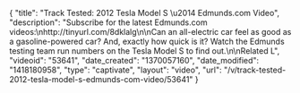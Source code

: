 {
    "title": "Track Tested: 2012 Tesla Model S \u2014 Edmunds.com Video",
    "description": "Subscribe for the latest Edmunds.com videos:\nhttp:\/\/tinyurl.com\/8dklalg\n\nCan an all-electric car feel as good as a gasoline-powered car? And, exactly how quick is it?  Watch the Edmunds testing team run numbers on the Tesla Model S to find out.\n\nRelated L",
    "videoid": "53641",
    "date_created": "1370057160",
    "date_modified": "1418180958",
    "type": "captivate",
    "layout": "video",
    "url": "\/v\/track-tested-2012-tesla-model-s-edmunds-com-video\/53641"
}